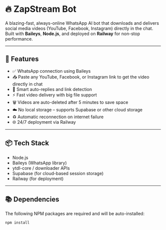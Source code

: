 # 🔥 ZapStream Bot

A blazing-fast, always-online WhatsApp AI bot that downloads and delivers social media videos (YouTube, Facebook, Instagram) directly in the chat. Built with **Baileys**, **Node.js**, and deployed on **Railway** for non-stop performance.

---

## 🚀 Features

- ✅ WhatsApp connection using Baileys
- 📥 Paste any YouTube, Facebook, or Instagram link to get the video directly in chat
- 🤖 Smart auto-replies and link detection
- ⚡ Fast video delivery with big file support
- 🗑️ Videos are auto-deleted after 5 minutes to save space
- ☁️ No local storage – supports Supabase or other cloud storage
- ♻️ Automatic reconnection on internet failure
- 🌐 24/7 deployment via Railway

---

## 📦 Tech Stack

- Node.js
- Baileys (WhatsApp library)
- ytdl-core / downloader APIs
- Supabase (for cloud-based session storage)
- Railway (for deployment)

---

## 📚 Dependencies

The following NPM packages are required and will be auto-installed:

```bash
npm install
